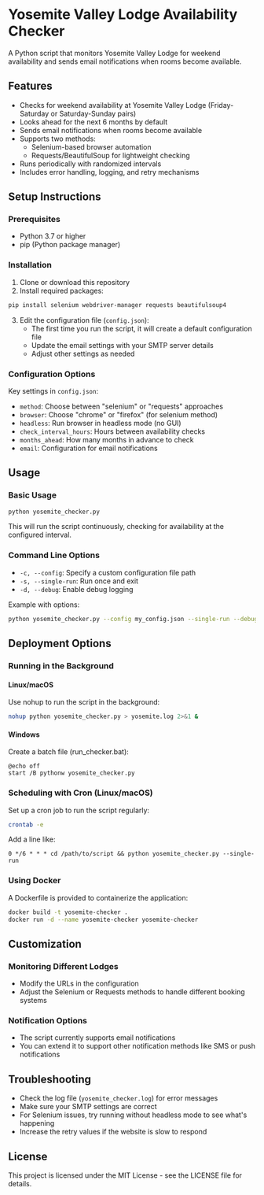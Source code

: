 # Yosemite Valley Lodge Availability Checker

A Python script that monitors Yosemite Valley Lodge for weekend availability and sends email notifications when rooms become available.

## Features

- Checks for weekend availability at Yosemite Valley Lodge (Friday-Saturday or Saturday-Sunday pairs)
- Looks ahead for the next 6 months by default
- Sends email notifications when rooms become available
- Supports two methods:
  - Selenium-based browser automation
  - Requests/BeautifulSoup for lightweight checking
- Runs periodically with randomized intervals
- Includes error handling, logging, and retry mechanisms

## Setup Instructions

### Prerequisites

- Python 3.7 or higher
- pip (Python package manager)

### Installation

1. Clone or download this repository
2. Install required packages:

```bash
pip install selenium webdriver-manager requests beautifulsoup4
```

3. Edit the configuration file (`config.json`):
   - The first time you run the script, it will create a default configuration file
   - Update the email settings with your SMTP server details
   - Adjust other settings as needed

### Configuration Options

Key settings in `config.json`:

- `method`: Choose between "selenium" or "requests" approaches
- `browser`: Choose "chrome" or "firefox" (for selenium method)
- `headless`: Run browser in headless mode (no GUI)
- `check_interval_hours`: Hours between availability checks
- `months_ahead`: How many months in advance to check
- `email`: Configuration for email notifications

## Usage

### Basic Usage

```bash
python yosemite_checker.py
```

This will run the script continuously, checking for availability at the configured interval.

### Command Line Options

- `-c, --config`: Specify a custom configuration file path
- `-s, --single-run`: Run once and exit
- `-d, --debug`: Enable debug logging

Example with options:

```bash
python yosemite_checker.py --config my_config.json --single-run --debug
```

## Deployment Options

### Running in the Background

#### Linux/macOS

Use nohup to run the script in the background:

```bash
nohup python yosemite_checker.py > yosemite.log 2>&1 &
```

#### Windows

Create a batch file (run_checker.bat):

```
@echo off
start /B pythonw yosemite_checker.py
```

### Scheduling with Cron (Linux/macOS)

Set up a cron job to run the script regularly:

```bash
crontab -e
```

Add a line like:

```
0 */6 * * * cd /path/to/script && python yosemite_checker.py --single-run
```

### Using Docker

A Dockerfile is provided to containerize the application:

```bash
docker build -t yosemite-checker .
docker run -d --name yosemite-checker yosemite-checker
```

## Customization

### Monitoring Different Lodges

- Modify the URLs in the configuration
- Adjust the Selenium or Requests methods to handle different booking systems

### Notification Options

- The script currently supports email notifications
- You can extend it to support other notification methods like SMS or push notifications

## Troubleshooting

- Check the log file (`yosemite_checker.log`) for error messages
- Make sure your SMTP settings are correct
- For Selenium issues, try running without headless mode to see what's happening
- Increase the retry values if the website is slow to respond

## License

This project is licensed under the MIT License - see the LICENSE file for details.